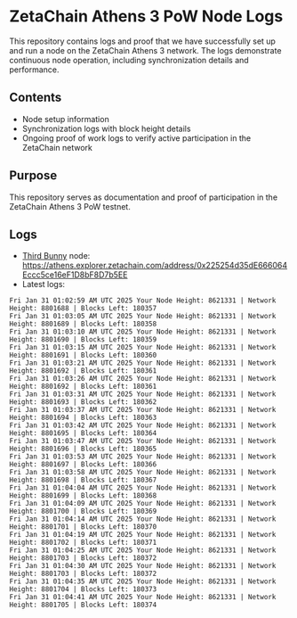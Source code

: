 # ZetaChain Athens 3 PoW Node Logs
This repository contains logs and proof that we have successfully set up and run a node on the ZetaChain Athens 3 network. The logs demonstrate continuous node operation, including synchronization details and performance.

## Contents
- Node setup information
- Synchronization logs with block height details
- Ongoing proof of work logs to verify active participation in the ZetaChain network

## Purpose
This repository serves as documentation and proof of participation in the ZetaChain Athens 3 PoW testnet.

## Logs

- [Third Bunny](https://thirdbunny.xyz/) node: https://athens.explorer.zetachain.com/address/0x225254d35dE666064Eccc5ce16eF1D8bF8D7b5EE
- Latest logs:
```
Fri Jan 31 01:02:59 AM UTC 2025 Your Node Height: 8621331 | Network Height: 8801688 | Blocks Left: 180357
Fri Jan 31 01:03:05 AM UTC 2025 Your Node Height: 8621331 | Network Height: 8801689 | Blocks Left: 180358
Fri Jan 31 01:03:10 AM UTC 2025 Your Node Height: 8621331 | Network Height: 8801690 | Blocks Left: 180359
Fri Jan 31 01:03:15 AM UTC 2025 Your Node Height: 8621331 | Network Height: 8801691 | Blocks Left: 180360
Fri Jan 31 01:03:21 AM UTC 2025 Your Node Height: 8621331 | Network Height: 8801692 | Blocks Left: 180361
Fri Jan 31 01:03:26 AM UTC 2025 Your Node Height: 8621331 | Network Height: 8801692 | Blocks Left: 180361
Fri Jan 31 01:03:31 AM UTC 2025 Your Node Height: 8621331 | Network Height: 8801693 | Blocks Left: 180362
Fri Jan 31 01:03:37 AM UTC 2025 Your Node Height: 8621331 | Network Height: 8801694 | Blocks Left: 180363
Fri Jan 31 01:03:42 AM UTC 2025 Your Node Height: 8621331 | Network Height: 8801695 | Blocks Left: 180364
Fri Jan 31 01:03:47 AM UTC 2025 Your Node Height: 8621331 | Network Height: 8801696 | Blocks Left: 180365
Fri Jan 31 01:03:53 AM UTC 2025 Your Node Height: 8621331 | Network Height: 8801697 | Blocks Left: 180366
Fri Jan 31 01:03:58 AM UTC 2025 Your Node Height: 8621331 | Network Height: 8801698 | Blocks Left: 180367
Fri Jan 31 01:04:04 AM UTC 2025 Your Node Height: 8621331 | Network Height: 8801699 | Blocks Left: 180368
Fri Jan 31 01:04:09 AM UTC 2025 Your Node Height: 8621331 | Network Height: 8801700 | Blocks Left: 180369
Fri Jan 31 01:04:14 AM UTC 2025 Your Node Height: 8621331 | Network Height: 8801701 | Blocks Left: 180370
Fri Jan 31 01:04:19 AM UTC 2025 Your Node Height: 8621331 | Network Height: 8801702 | Blocks Left: 180371
Fri Jan 31 01:04:25 AM UTC 2025 Your Node Height: 8621331 | Network Height: 8801703 | Blocks Left: 180372
Fri Jan 31 01:04:30 AM UTC 2025 Your Node Height: 8621331 | Network Height: 8801703 | Blocks Left: 180372
Fri Jan 31 01:04:35 AM UTC 2025 Your Node Height: 8621331 | Network Height: 8801704 | Blocks Left: 180373
Fri Jan 31 01:04:41 AM UTC 2025 Your Node Height: 8621331 | Network Height: 8801705 | Blocks Left: 180374
```
